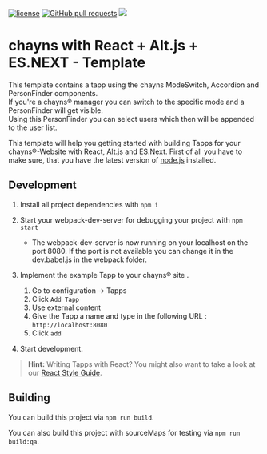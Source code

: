 [![license](https://img.shields.io/github/license/TobitSoftware/chayns-template-esnext-react-alt.svg)]() [![GitHub pull requests](https://img.shields.io/github/issues-pr/TobitSoftware/chayns-template-esnext-react-alt.svg)]() [![](https://img.shields.io/github/issues-pr-closed-raw/TobitSoftware/chayns-template-esnext-react-alt.svg)]()

chayns with React + Alt.js + ES.NEXT - Template
===================
This template contains a tapp using the chayns ModeSwitch, Accordion and PersonFinder components.<br>
If you're a chayns® manager you can switch to the specific mode and a PersonFinder will get visible.<br>
Using this PersonFinder you can select users which then will be appended to the user list.

This template will help you getting started with building Tapps for your chayns®-Website with React, Alt.js and ES.Next. First of all you have to make sure, that you have the latest version of [node.js][1] installed.

Development
-------------
1. Install all project dependencies with  `npm i`
2. Start your webpack-dev-server for debugging your project with `npm start`
    * The webpack-dev-server is now running on your localhost on the port 8080. If the port is not available you can change it in the dev.babel.js in the webpack folder.

3. Implement the example Tapp to your chayns® site .
    1. Go to configuration -> Tapps
    2. Click `Add Tapp`
    3. Use external content
    4. Give the Tapp a name and type in the following URL : `http://localhost:8080`
    5. Click `add`
4. Start development.

> **Hint:** Writing Tapps with React? You might also want to take a look at our [React Style Guide][2].

Building
---------
You can build this project via `npm run build`.

You can also build this project with sourceMaps for testing via `npm run build:qa`.


 [1]: https://nodejs.org/en/
 [2]: https://github.com/TobitSoftware/chayns-guides/blob/master/TobitReactJsxStyleGuide.md
